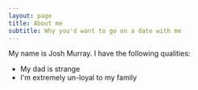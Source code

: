 ```yaml
---
layout: page
title: About me
subtitle: Why you'd want to go on a date with me
---
```


My name is Josh Murray. I have the following qualities:

- My dad is strange
- I'm extremely un-loyal to my family

